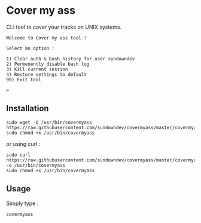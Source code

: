 # Cover my ass

CLI tool to cover your tracks on UNIX systems.

```
Welcome to Cover my ass tool !

Select an option :

1) Clear auth & bash history for user sundowndev
2) Permenently disable bash log
3) Kill current session
4) Restore settings to default
99) Exit tool

>
```

## Installation

```
sudo wget -O /usr/bin/covermyass https://raw.githubusercontent.com/sundowndev/covermyass/master/covermyass.sh
sudo chmod +x /usr/bin/covermyass
```

or using curl :

```
sudo curl https://raw.githubusercontent.com/sundowndev/covermyass/master/covermyass.sh -o /usr/bin/covermyass
sudo chmod +x /usr/bin/covermyass
```

## Usage

Simply type :

```
covermyass
```
